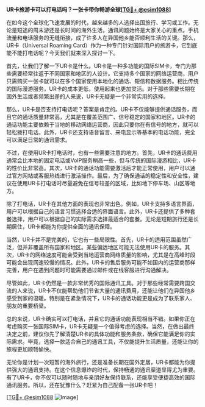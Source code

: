 **UR卡旅游卡可以打电话吗？一张卡带你畅游全球[[TG💪+ @esim1088](https://t.me/s/esim1088)]**

在如今这个全球化飞速发展的时代，越来越多的人选择出国旅行、学习或工作。无论是短途的周末游还是长时间的海外生活，通讯问题始终是大家关心的重点。手机流量和电话服务的无缝衔接，成了许多人在异国他乡能否顺利生活的关键。那么，UR卡（Universal Roaming Card）作为一种专门针对国际用户的旅游卡，它到底能不能打电话呢？今天我们就来深入探讨一下。

首先，让我们了解一下UR卡是什么。UR卡是一种多功能的国际SIM卡，专门为那些需要经常往返于不同国家和地区的人设计。它支持多个国家的网络运营商，用户只需购买一张卡就可以在多个国家使用本地化的通话、短信和数据服务。相比传统的国际漫游服务，UR卡的成本更低，使用起来也更加灵活。对于那些需要长期在国外生活或者频繁出差的人来说，UR卡无疑是一个非常实用的选择。

那么，UR卡是否支持打电话呢？答案是肯定的。UR卡不仅能够提供通话服务，而且它的通话质量非常高，尤其是在覆盖范围广、信号稳定的国家和地区。UR卡的通话功能主要依赖于当地的移动网络运营商，因此只要你在有信号的地方，就可以轻松拨打电话。此外，UR卡还支持语音留言、来电显示等基本的电话功能，完全可以满足日常的通讯需求。

不过，在使用UR卡打电话时，也有一些需要注意的地方。首先，UR卡的通话费用通常会比本地的固定电话或VoIP服务稍高一些，但与传统的国际漫游相比，UR卡的性价比非常高。其次，UR卡的通话功能需要激活后才能正常使用，用户可以通过官方网站或客服热线进行激活操作。最后，为了确保通话的稳定性和安全性，建议在使用UR卡打电话时尽量避免在信号较差的区域，比如地下停车场、山区等地方。

除了打电话，UR卡在其他方面的表现也非常出色。例如，UR卡支持多语言界面，用户可以根据自己的语言习惯选择合适的界面语言。此外，UR卡还提供了多种套餐选择，用户可以根据自己的实际需求选择最适合的套餐。无论是短期旅行还是长期居住，UR卡都能为你提供全面的通讯保障。

当然，UR卡并不是完美的，它也有一些局限性。首先，UR卡的适用范围虽然广泛，但并非覆盖所有国家和地区。某些偏远地区可能无法使用UR卡的服务。其次，UR卡的网络速度可能会受到当地运营商网络质量的影响，尤其是在高峰时段可能会出现网速较慢的情况。此外，UR卡的售后服务可能不如国内的运营商那样完善，用户在遇到问题时可能需要通过邮件或在线客服进行沟通解决。

尽管如此，UR卡仍然是一款非常优秀的国际通讯工具。对于那些经常需要跨国交流的人来说，UR卡不仅能帮助他们节省大量的通讯费用，还能让他们在异国他乡感受到家的温暖。特别是在紧急情况下，UR卡的通话功能更是成为了联系家人、朋友的重要桥梁。

总的来说，UR卡确实可以打电话，并且它的通话功能表现相当不错。如果你正在考虑购买一张国际SIM卡，UR卡无疑是一个值得考虑的选择。当然，在做出最终决定之前，建议你先了解清楚UR卡的具体功能和服务条款，确保它能满足你的实际需求。毕竟，选择一款适合自己的通讯工具，不仅能提升生活质量，还能让你的旅程更加顺畅愉快。

无论你是计划一次短暂的海外旅行，还是准备长期在国外定居，UR卡都能为你提供强大的通讯支持。在这个信息爆炸的时代，保持畅通的通讯渠道显得尤为重要。有了UR卡，你不仅可以随时随地与亲朋好友保持联系，还能享受便捷高效的国际通讯服务。所以，还在犹豫什么？赶紧为自己配备一张UR卡吧！

[[TG💪+ @esim1088](https://t.me/s/esim1088) ![Image](https://i.postimg.cc/4NQfJmqS/Snipaste-2025-05-13-00-14-12.png)]
